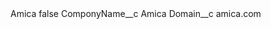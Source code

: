 <?xml version="1.0" encoding="UTF-8"?>
<CustomMetadata xmlns="http://soap.sforce.com/2006/04/metadata" xmlns:xsi="http://www.w3.org/2001/XMLSchema-instance" xmlns:xsd="http://www.w3.org/2001/XMLSchema">
    <label>Amica</label>
    <protected>false</protected>
    <values>
        <field>ComponyName__c</field>
        <value xsi:type="xsd:string">Amica</value>
    </values>
    <values>
        <field>Domain__c</field>
        <value xsi:type="xsd:string">amica.com</value>
    </values>
</CustomMetadata>
